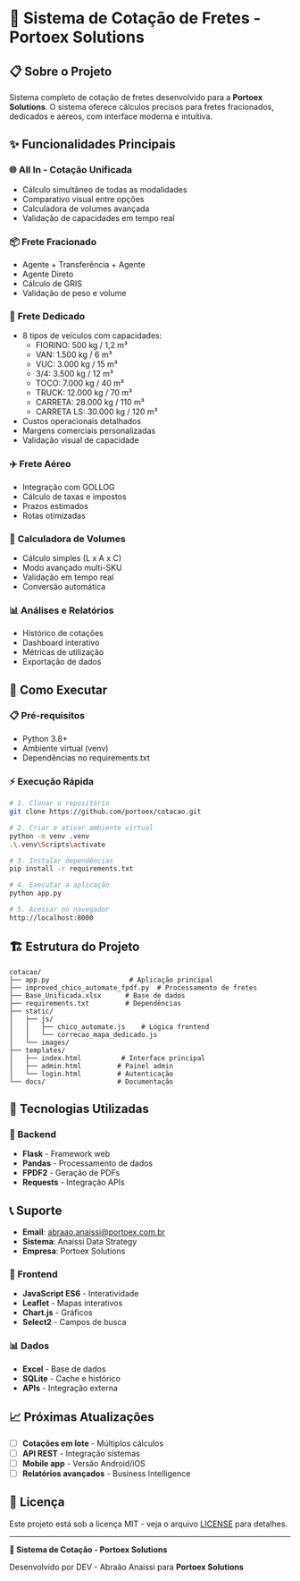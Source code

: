 # 🚛 Sistema de Cotação de Fretes - Portoex Solutions

## 📋 Sobre o Projeto

Sistema completo de cotação de fretes desenvolvido para a **Portoex Solutions**. O sistema oferece cálculos precisos para fretes fracionados, dedicados e aéreos, com interface moderna e intuitiva.

## ✨ Funcionalidades Principais

### 🌐 **All In - Cotação Unificada**
- Cálculo simultâneo de todas as modalidades
- Comparativo visual entre opções
- Calculadora de volumes avançada
- Validação de capacidades em tempo real

### 📦 **Frete Fracionado**
- Agente + Transferência + Agente
- Agente Direto
- Cálculo de GRIS
- Validação de peso e volume

### 🚛 **Frete Dedicado**
- 8 tipos de veículos com capacidades:
  - FIORINO: 500 kg / 1,2 m³
  - VAN: 1.500 kg / 6 m³
  - VUC: 3.000 kg / 15 m³
  - 3/4: 3.500 kg / 12 m³
  - TOCO: 7.000 kg / 40 m³
  - TRUCK: 12.000 kg / 70 m³
  - CARRETA: 28.000 kg / 110 m³
  - CARRETA LS: 30.000 kg / 120 m³
- Custos operacionais detalhados
- Margens comerciais personalizadas
- Validação visual de capacidade

### ✈️ **Frete Aéreo**
- Integração com GOLLOG
- Cálculo de taxas e impostos
- Prazos estimados
- Rotas otimizadas

### 🧮 **Calculadora de Volumes**
- Cálculo simples (L x A x C)
- Modo avançado multi-SKU
- Validação em tempo real
- Conversão automática

### 📊 **Análises e Relatórios**
- Histórico de cotações
- Dashboard interativo
- Métricas de utilização
- Exportação de dados

## 🚀 Como Executar

### 📋 Pré-requisitos
- Python 3.8+
- Ambiente virtual (venv)
- Dependências no requirements.txt

### ⚡ Execução Rápida

```bash
# 1. Clonar o repositório
git clone https://github.com/portoex/cotacao.git

# 2. Criar e ativar ambiente virtual
python -m venv .venv
.\.venv\Scripts\activate

# 3. Instalar dependências
pip install -r requirements.txt

# 4. Executar a aplicação
python app.py

# 5. Acessar no navegador
http://localhost:8000
```

## 🏗️ Estrutura do Projeto

```
cotacao/
├── app.py                    # Aplicação principal
├── improved_chico_automate_fpdf.py  # Processamento de fretes
├── Base_Unificada.xlsx      # Base de dados
├── requirements.txt         # Dependências
├── static/
│   ├── js/
│   │   ├── chico_automate.js    # Lógica frontend
│   │   └── correcao_mapa_dedicado.js
│   └── images/
├── templates/
│   ├── index.html          # Interface principal
│   ├── admin.html         # Painel admin
│   └── login.html         # Autenticação
└── docs/                  # Documentação
```

## 🔧 Tecnologias Utilizadas

### 🐍 Backend
- **Flask** - Framework web
- **Pandas** - Processamento de dados
- **FPDF2** - Geração de PDFs
- **Requests** - Integração APIs

## 📞 Suporte

- **Email**: abraao.anaissi@portoex.com.br
- **Sistema**: Anaissi Data Strategy
- **Empresa**: Portoex Solutions  

### 🎨 Frontend
- **JavaScript ES6** - Interatividade
- **Leaflet** - Mapas interativos
- **Chart.js** - Gráficos
- **Select2** - Campos de busca

### 📊 Dados
- **Excel** - Base de dados
- **SQLite** - Cache e histórico
- **APIs** - Integração externa

## 📈 Próximas Atualizações

- [ ] **Cotações em lote** - Múltiplos cálculos
- [ ] **API REST** - Integração sistemas
- [ ] **Mobile app** - Versão Android/iOS
- [ ] **Relatórios avançados** - Business Intelligence

## 📄 Licença

Este projeto está sob a licença MIT - veja o arquivo [LICENSE](LICENSE) para detalhes.

---

**🚛 Sistema de Cotação - Portoex Solutions**

Desenvolvido por DEV - Abraão Anaissi para **Portoex Solutions**
